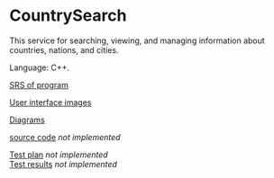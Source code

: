 # CountrySearch

This service for searching, viewing, and managing information about countries, nations, and cities.

Language: C++.

[SRS of program](https://github.com/Litaev/JRCPO/blob/main/Requirements/SRS.md)

[User interface images](https://github.com/Litaev/JRCPO/tree/main/Mockups)

[Diagrams](https://github.com/Litaev/JRCPO/tree/main/Diagrams)

[source code]() _not implemented_

[Test plan]() _not implemented_ <br>
[Test results]() _not implemented_